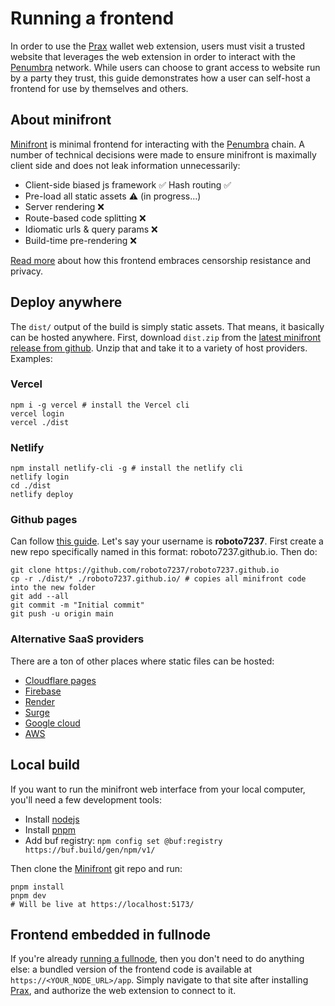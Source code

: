 # Running a frontend

In order to use the [Prax] wallet web extension, users must visit a trusted
website that leverages the web extension in order to interact with the [Penumbra] network.
While users can choose to grant access to website run by a party they trust,
this guide demonstrates how a user can self-host a frontend for use by themselves and others.

## About minifront
[Minifront] is minimal frontend for interacting with the [Penumbra] chain.
A number of technical decisions were made to ensure minifront is maximally client side and does not leak
information unnecessarily:

- Client-side biased js framework ✅ Hash routing ✅
- Pre-load all static assets ⚠️ (in progress...)
- Server rendering ❌
- Route-based code splitting ❌
- Idiomatic urls & query params ❌
- Build-time pre-rendering ❌

[Read more](https://x.com/grod220/status/1760217326245285923) about how this frontend embraces censorship resistance and privacy.

## Deploy anywhere

The `dist/` output of the build is simply static assets. That means, it basically can be hosted anywhere.
First, download `dist.zip` from the [latest minifront release from github](https://github.com/penumbra-zone/web/releases?q=minifront&expanded=true).
Unzip that and take it to a variety of host providers. Examples:

### Vercel

```shell
npm i -g vercel # install the Vercel cli
vercel login
vercel ./dist
```

### Netlify

```shell
npm install netlify-cli -g # install the netlify cli
netlify login
cd ./dist
netlify deploy
```

### Github pages

Can follow [this guide](https://pages.github.com/).
Let's say your username is **roboto7237**.
First create a new repo specifically named in this format: roboto7237.github.io. Then do:

```shell
git clone https://github.com/roboto7237/roboto7237.github.io
cp -r ./dist/* ./roboto7237.github.io/ # copies all minifront code into the new folder
git add --all
git commit -m "Initial commit"
git push -u origin main
```

### Alternative SaaS providers

There are a ton of other places where static files can be hosted:

- [Cloudflare pages](https://pages.cloudflare.com/)
- [Firebase](https://firebase.google.com/docs/hosting)
- [Render](https://render.com/)
- [Surge](https://surge.sh/)
- [Google cloud](https://cloud.google.com/storage/docs/hosting-static-website)
- [AWS](https://docs.aws.amazon.com/AmazonS3/latest/userguide/WebsiteHosting.html)

## Local build

If you want to run the minifront web interface from your local computer, you'll
need a few development tools:

- Install [nodejs](https://nodejs.org/)
- Install [pnpm](https://pnpm.io/installation)
- Add buf registry: `npm config set @buf:registry https://buf.build/gen/npm/v1/`

Then clone the [Minifront] git repo and run:

```shell
pnpm install
pnpm dev
# Will be live at https://localhost:5173/
```

## Frontend embedded in fullnode

If you're already [running a fullnode](./running-node.md), then you don't need to do anything else:
a bundled version of the frontend code is available at `https://<YOUR_NODE_URL>/app`. Simply navigate
to that site after installing [Prax], and authorize the web extension to connect to it.

[Minifront]: https://github.com/penumbra-zone/web/tree/main/apps/minifront
[Prax]: https://chromewebstore.google.com/detail/prax-wallet/lkpmkhpnhknhmibgnmmhdhgdilepfghe
[Penumbra]: https://penumbra.zone

